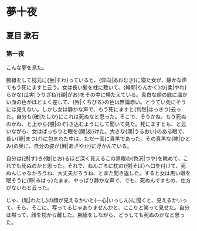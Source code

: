 # 夢十夜


## 夏目 漱石

### 第一夜

こんな夢を見た。

腕組をして枕元に{坐|すわ}っていると、{仰向|あおむき}に寝た女が、静かな声でもう死にますと云う。女は長い髪を枕に敷いて、{輪郭|りんかく}の{柔|やわ}らかな{瓜実|うりざね}{顔|がお}をその中に横たえている。真白な頬の底に温かい血の色がほどよく差して、{唇|くちびる}の色は無論赤い。とうてい死にそうには見えない。しかし女は静かな声で、もう死にますと{判然|はっきり}云った。自分も{確|たしか}にこれは死ぬなと思った。そこで、そうかね、もう死ぬのかね、と上から{覗|のぞ}き込むようにして聞いて見た。死にますとも、と云いながら、女はぱっちりと眼を{開|あ}けた。大きな{潤|うるおい}のある眼で、長い{睫|まつげ}に包まれた中は、ただ一面に真黒であった。その真黒な{眸|ひとみ}の奥に、自分の姿が{鮮|あざやか}に浮かんでいる。

自分は{透|す}き{徹|とお}るほど深く見えるこの黒眼の{色沢|つや}を眺めて、これでも死ぬのかと思った。それで、ねんごろに枕の{傍|そば}へ口を付けて、死ぬんじゃなかろうね、大丈夫だろうね、とまた聞き返した。すると女は黒い眼を眠そうに{睜|みはっ}たまま、やっぱり静かな声で、でも、死ぬんですもの、仕方がないわと云った。

じゃ、{私|わたし}の顔が見えるかいと{一心|いっしん}に聞くと、見えるかいって、そら、そこに、写ってるじゃありませんかと、にこりと笑って見せた。自分は黙って、顔を枕から離した。腕組をしながら、どうしても死ぬのかなと思った。
